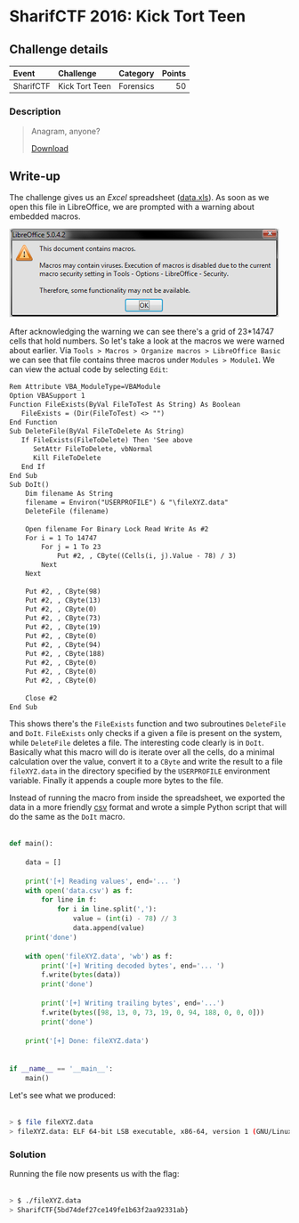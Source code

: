 # SharifCTF 2016: Kick Tort Teen

## Challenge details
| Event | Challenge | Category | Points |
|:------|:----------|:---------|-------:|
| SharifCTF | Kick Tort Teen | Forensics | 50 |

### Description
> Anagram, anyone?
>
> [Download](challenge/data.xls)

## Write-up
The challenge gives us an *Excel* spreadsheet ([data.xls](challenge/data.xls)). As soon as we open this file in LibreOffice, we are prompted with a warning about embedded macros.

![Macro Warning](solution/macro_warning.png)

After acknowledging the warning we can see there's a grid of 23*14747 cells that hold numbers. So let's take a look at the macros we were warned about earlier. Via `Tools > Macros > Organize macros > LibreOffice Basic` we can see that file contains three macros under `Modules > Module1`. We can view the actual code by selecting `Edit`:

```vbscript
Rem Attribute VBA_ModuleType=VBAModule
Option VBASupport 1
Function FileExists(ByVal FileToTest As String) As Boolean
   FileExists = (Dir(FileToTest) <> "")
End Function
Sub DeleteFile(ByVal FileToDelete As String)
   If FileExists(FileToDelete) Then 'See above
      SetAttr FileToDelete, vbNormal
      Kill FileToDelete
   End If
End Sub
Sub DoIt()
    Dim filename As String
    filename = Environ("USERPROFILE") & "\fileXYZ.data"
    DeleteFile (filename)

    Open filename For Binary Lock Read Write As #2
    For i = 1 To 14747
        For j = 1 To 23
            Put #2, , CByte((Cells(i, j).Value - 78) / 3)
        Next
    Next

    Put #2, , CByte(98)
    Put #2, , CByte(13)
    Put #2, , CByte(0)
    Put #2, , CByte(73)
    Put #2, , CByte(19)
    Put #2, , CByte(0)
    Put #2, , CByte(94)
    Put #2, , CByte(188)
    Put #2, , CByte(0)
    Put #2, , CByte(0)
    Put #2, , CByte(0)

    Close #2
End Sub
```

This shows there's the `FileExists` function and two subroutines `DeleteFile` and `DoIt`. `FileExists` only checks if a given a file is present on the system, while `DeleteFile` deletes a file. The interesting code clearly is in `DoIt`. Basically what this macro will do is iterate over all the cells, do a minimal calculation over the value, convert it to a `CByte` and write the result to a file `fileXYZ.data` in the directory specified by the `USERPROFILE` environment variable. Finally it appends a couple more bytes to the file.

Instead of running the macro from inside the spreadsheet, we exported the data in a more friendly [csv](solution/data.csv) format and wrote a simple Python script that will do the same as the `DoIt` macro.

```python

def main():

    data = []

    print('[+] Reading values', end='... ')
    with open('data.csv') as f:
        for line in f:
            for i in line.split(','):
                value = (int(i) - 78) // 3
                data.append(value)
    print('done')

    with open('fileXYZ.data', 'wb') as f:
        print('[+] Writing decoded bytes', end='... ')
        f.write(bytes(data))
        print('done')

        print('[+] Writing trailing bytes', end='...')
        f.write(bytes([98, 13, 0, 73, 19, 0, 94, 188, 0, 0, 0]))
        print('done')

    print('[+] Done: fileXYZ.data')


if __name__ == '__main__':
    main()

```

Let's see what we produced:

```bash

> $ file fileXYZ.data
> fileXYZ.data: ELF 64-bit LSB executable, x86-64, version 1 (GNU/Linux), statically linked, stripped

```

### Solution
Running the file now presents us with the flag:

```bash

> $ ./fileXYZ.data
> SharifCTF{5bd74def27ce149fe1b63f2aa92331ab}

```
